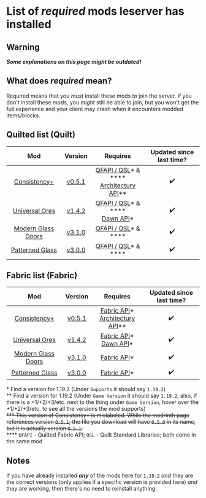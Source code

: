 # List of *required* mods leserver has installed

## Warning
***Some explanations on this page might be outdated!***

## What does *required* mean?

Required means that you *must* install these mods to join the server. If you don't install these mods, you *might* still be able to join, but you won't get the full experience and your client may crash when it encounters modded items/blocks.


## Quilted list (Quilt)

Mod | Version | Requires | Updated since last time?
:---: | :---: | :---: | :---:
[Consistency+](https://modrinth.com/mod/consistencyplus) | [v0.5.1](https://cdn.modrinth.com/data/nDHcEOt3/versions/8m4kuYXT/consistency_plus-fabric-0.5.1%2B1.19.2.jar) | [QFAPI / QSL](https://modrinth.com/mod/qsl/versions)* & \*\*\*\* <br> [Architectury API](https://www.curseforge.com/minecraft/mc-mods/architectury-fabric/files/all)** | ✔️
[Universal Ores](https://modrinth.com/mod/universal_ores) | [v1.4.2](https://cdn.modrinth.com/data/68kWHuUF/versions/1.4.2/universal_ores-1.4.2.jar) | [QFAPI / QSL](https://modrinth.com/mod/qsl/versions)* & \*\*\*\* <br> [Dawn API](https://modrinth.com/mod/dawn/versions)* | ✔️
[Modern Glass Doors](https://www.curseforge.com/minecraft/mc-mods/modern-glass-doors) | [v3.1.0](https://www.curseforge.com/minecraft/mc-mods/modern-glass-doors/download/3930159) | [QFAPI / QSL](https://modrinth.com/mod/qsl/versions)* & \*\*\*\* | ✔️
[Patterned Glass](https://www.curseforge.com/minecraft/mc-mods/patterned-glass) | [v3.0.0](https://www.curseforge.com/minecraft/mc-mods/patterned-glass/download/3826703) | [QFAPI / QSL](https://modrinth.com/mod/qsl/versions)* & \*\*\*\* | ✔️

## Fabric list (Fabric)

Mod | Version | Requires | Updated since last time?
:---: | :---: | :---: | :---:
[Consistency+](https://modrinth.com/mod/consistencyplus) | [v0.5.1](https://cdn.modrinth.com/data/nDHcEOt3/versions/8m4kuYXT/consistency_plus-fabric-0.5.1%2B1.19.2.jar) | [Fabric API](https://modrinth.com/mod/fabric-api/versions)* <br> [Architectury API](https://www.curseforge.com/minecraft/mc-mods/architectury-fabric/files/all)** | ✔️
[Universal Ores](https://modrinth.com/mod/universal_ores) | [v1.4.2](https://cdn.modrinth.com/data/68kWHuUF/versions/1.4.2/universal_ores-1.4.2.jar) | [Fabric API](https://modrinth.com/mod/fabric-api/versions)* <br> [Dawn API](https://modrinth.com/mod/dawn/versions)* | ✔️
[Modern Glass Doors](https://www.curseforge.com/minecraft/mc-mods/modern-glass-doors) | [v3.1.0](https://www.curseforge.com/minecraft/mc-mods/modern-glass-doors/download/3930159) | [Fabric API](https://modrinth.com/mod/fabric-api/versions)* | ✔️
[Patterned Glass](https://www.curseforge.com/minecraft/mc-mods/patterned-glass) | [v3.0.0](https://www.curseforge.com/minecraft/mc-mods/patterned-glass/download/3826703) | [Fabric API](https://modrinth.com/mod/fabric-api/versions)* | ✔️


\* Find a version for 1.19.2 (Under `Supports` it should say `1.19.2`) <br>
\*\* Find a version for 1.19.2 (Under `Game Version` it should say `1.19.2`; also, if there is a +1/+2/+3/etc. next to the thing under `Game Version`, hover over the +1/+2/+3/etc. to see all the versions the mod supports) <br>
~~\*\*\* This version of Consistency+ is mislabeled. While the modrinth page references version `0.5.1`, the file you download will have `0.5.0` in its name, but it is actually version `0.5.1`.~~ <br>
\*\*\*\* `QFAPI` - Quilted Fabric API; `QSL` - Quilt Standard Libraries; both come in the same mod <br>

## Notes

If you have already installed ***any*** of the mods here for `1.19.2` *and* they are the correct versions (only applies if a specific version is provided here) *and* they are working, then there's no need to reinstall anything.
